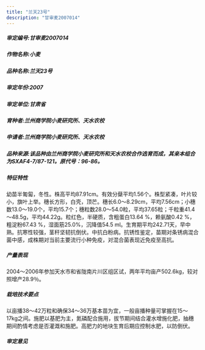 ```yaml
---
title: "兰天23号"
description: "甘审麦2007014"
---
```

##### 审定编号:甘审麦2007014

##### 作物名称:小麦

##### 品种名称:兰天23号

##### 审定年份:2007

##### 审定单位:甘肃省

##### 育种者:兰州商学院小麦研究所、天水农校

##### 申请者:兰州商学院小麦研究所、天水农校

##### 品种来源:该品种由兰州商学院小麦研究所和天水农校合作选育而成，其亲本组合为SXAF4-7/87-121。原代号：96-86。

##### 特征特性
幼苗半匍匐，冬性。株高平均87.91cm。有效分蘖平均1.56个。株型紧凑，叶片较小，旗叶上举。穗长方形，白壳，顶芒。穗长6.0～8.29cm，平均7.56cm；小穗数13.0～19.0个，平均15.7个；穗粒数28.0～54.0粒，平均37.65粒；千粒重41.4～48.5g，平均44.22g。粒红色，半硬质，含粗蛋白13.64 %，赖氨酸0.42 %，粗淀粉67.43 %，湿面筋25.0%，沉降值54.5 ml。生育期平均242.71天，早中熟。抗寒性较强，茎秆坚韧抗倒伏。中抗白粉病。抗锈性鉴定，苗期对条锈病混合菌中感，成株期对当前主要流行小种免疫，对混合菌表现近免疫至高抗。

##### 产量表现
2004～2006年参加天水市和省陇南片川区组区试，两年平均亩产502.6kg，较对照增产28.9％。

##### 栽培技术要点
以亩播38～42万粒和确保34～36万基本苗为宜，一般亩播种量可掌握在15～17kg之间。施肥以基肥为主，氮磷配合施用，拔节期间结合灌水增施化肥，抽穗期间酌情考虑是否灌溉和施肥。高肥力的地块生育后期应控制水肥，以防倒伏。

##### 审定意见

